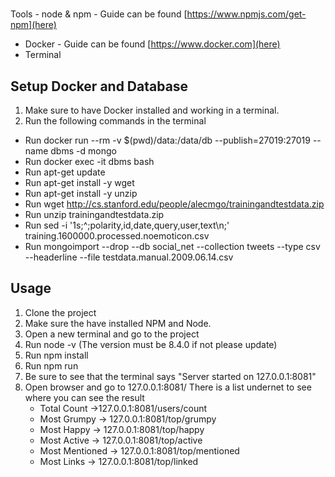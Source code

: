 

#
Tools - node & npm - Guide can be found [https://www.npmjs.com/get-npm](here)
 - Docker - Guide can be found [https://www.docker.com](here)
 - Terminal

## Setup Docker and Database
 1. Make sure to have Docker installed and working in a terminal.
 2. Run the following commands in the terminal
   - Run docker run --rm -v $(pwd)/data:/data/db --publish=27019:27019 --name dbms -d mongo
   - Run docker exec -it dbms bash
   - Run apt-get update
   - Run apt-get install -y wget
   - Run apt-get install -y unzip
   - Run wget http://cs.stanford.edu/people/alecmgo/trainingandtestdata.zip
   - Run unzip trainingandtestdata.zip
   - Run sed -i '1s;^;polarity,id,date,query,user,text\n;' training.1600000.processed.noemoticon.csv
   - Run mongoimport --drop --db social_net --collection tweets --type csv --headerline --file testdata.manual.2009.06.14.csv
   
 ## Usage
 1. Clone the project
 2. Make sure the have installed NPM and Node.
 3. Open a new terminal and go to the project
 4. Run node -v (The version must be 8.4.0 if not please update)
 5. Run npm install
 6. Run npm run
 7. Be sure to see that the terminal says "Server started on 127.0.0.1:8081"
 8. Open browser and go to 127.0.0.1:8081/
 There is a list undernet to see where you can see the result
    - Total Count ->127.0.0.1:8081/users/count
    - Most Grumpy -> 127.0.0.1:8081/top/grumpy
    - Most Happy -> 127.0.0.1:8081/top/happy
    - Most Active -> 127.0.0.1:8081/top/active
    - Most Mentioned -> 127.0.0.1:8081/top/mentioned
    - Most Links -> 127.0.0.1:8081/top/linked
